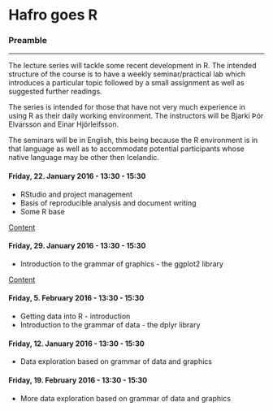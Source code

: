 # Hafro goes R



### Preamble
___

The lecture series will tackle some recent development in R. The intended structure of the course is to have a weekly seminar/practical lab which introduces a particular topic followed by a small assignment as well as suggested further readings.

The series is intended for those that have not very much experience in using R as their daily working environment. The instructors will be Bjarki Þór Elvarsson and Einar Hjörleifsson.

The seminars will be in English, this being because the R environment is in that language as well as to accommodate potential participants whose native language may be other then Icelandic.

#### Friday, 22. January 2016 - 13:30 - 15:30

* RStudio and project management
* Basis of reproducible analysis and document writing
* Some R base

[Content](http://www.hafro.is/~bthe/R-hafro-day1.zip)

#### Friday, 29. January 2016 - 13:30 - 15:30

* Introduction to the grammar of graphics - the ggplot2 library

[Content](ggplot2.Rmd)

#### Friday, 5. February 2016 - 13:30 - 15:30

* Getting data into R - introduction
* Introduction to the grammar of data - the dplyr library

#### Friday, 12. January 2016 - 13:30 - 15:30

* Data exploration based on grammar of data and graphics

#### Friday, 19. February 2016 - 13:30 - 15:30

* More data exploration based on grammar of data and graphics

